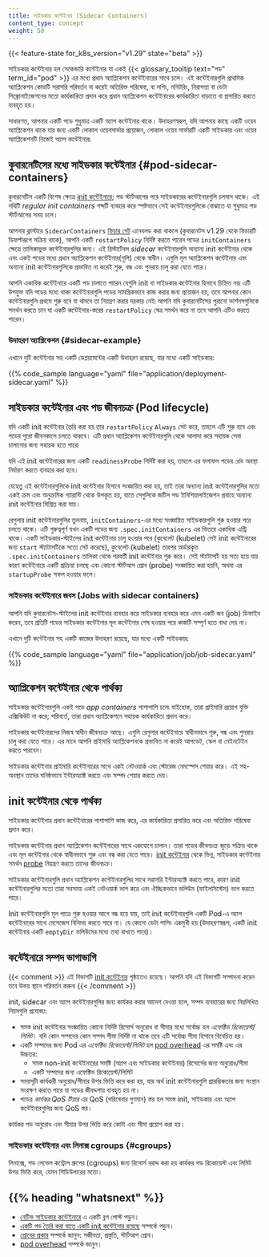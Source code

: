 ```yaml
---
title: সাইডকার কন্টেইনার (Sidecar Containers)
content_type: concept
weight: 50
---
```


<!-- overview -->
{{< feature-state for_k8s_version="v1.29" state="beta" >}}

সাইডকার কন্টেইনার হল সেকেন্ডারি কন্টেইনার যা একই {{< glossary_tooltip text="পড" term_id="pod" >}}
এর মধ্যে প্রধান অ্যাপ্লিকেশন কন্টেইনারের সাথে চলে।
এই কন্টেইনারগুলি প্রাথমিক অ্যাপ্লিকেশন কোডটি সরাসরি পরিবর্তন না করেই অতিরিক্ত পরিষেবা, বা
লগিং, মনিটরিং, নিরাপত্তা বা ডেটা সিঙ্ক্রোনাইজেশনের মতো কার্যকারিতা প্রদান করে
প্রধান অ্যাপ্লিকেশন কন্টেইনারের কার্যকারিতা বাড়াতে বা প্রসারিত করতে ব্যবহৃত হয়।

সাধারণত, আপনার একটি পডে শুধুমাত্র একটি অ্যাপ কন্টেইনার থাকে। উদাহরণস্বরূপ, যদি আপনার কাছে একটি ওয়েব
অ্যাপ্লিকেশন থাকে যার জন্য একটি লোকাল ওয়েবসার্ভার প্রয়োজন, লোকাল ওয়েব সার্ভারটি একটি সাইডকার এবং
ওয়েব অ্যাপ্লিকেশনটি নিজেই অ্যাপ কন্টেইনার৷

<!-- body -->

## কুবারনেটিসের  মধ্যে সাইডকার কন্টেইনার {#pod-sidecar-containers}

কুবারনেটিস একটি বিশেষ ক্ষেত্রে
[init কন্টেইনারে](/bn/docs/concepts/workloads/pods/init-containers/); পড স্টার্টআপের পরে
সাইডকারের কন্টেইনারগুলি চলমান থাকে। এই নথিটি _regular init containers_ শব্দটি ব্যবহার করে স্পষ্টভাবে
সেই কন্টেইনারগুলিকে বোঝাতে যা শুধুমাত্র পড স্টার্টআপের সময় চলে।

আপনার ক্লাস্টারে `SidecarContainers`
[ফিচার গেট](/bn/docs/reference/command-line-tools-reference/feature-gates/) এনেবলড করা
থাকলে (কুবারনেটস v1.29 থেকে ফিচারটি ডিফল্টরূপে সক্রিয় থাকে), আপনি একটি `restartPolicy` নির্দিষ্ট করতে পারেন
পডের `initContainers` ক্ষেত্রে তালিকাভুক্ত কন্টেইনারগুলির জন্য।
এই রিস্টার্টেবল _sidecar_ কন্টেইনারগুলি অন্যান্য init কন্টেইনার থেকে এবং
একই পডের মধ্যে প্রধান অ্যাপ্লিকেশন কন্টেইনার(গুলি) থেকে স্বাধীন।
এগুলি মূল অ্যাপ্লিকেশন কন্টেইনার এবং অন্যান্য init কন্টেইনারগুলিকে প্রভাবিত না করেই শুরু, বন্ধ
এবং পুনরায় চালু করা যেতে পারে।

আপনি একাধিক কন্টেইনারে একটি পড চালাতে পারেন যেগুলি init বা সাইডকার কন্টেইনার হিসাবে
চিহ্নিত নয়৷ এটি উপযুক্ত যদি পডের মধ্যে থাকা কন্টেইনারগুলি পডের সামগ্রিকভাবে
কাজ করার জন্য প্রয়োজন হয়, তবে আপনার কোন কন্টেইনারগুলি প্রথমে শুরু হবে বা থামবে তা নিয়ন্ত্রণ করার দরকার নেই৷
আপনি যদি কুবারনেটিসের পুরানো ভার্শনসগুলিকে সমর্থন করতে চান যা একটি কন্টেইনার-স্তরের `restartPolicy`
ষেত্র সমর্থন করে না তবে আপনি এটিও করতে পারেন।

### উদাহরণ অ্যাপ্লিকেশন {#sidecar-example}

এখানে দুটি কন্টেইনার সহ একটি ডেপ্লয়মেন্টের একটি উদাহরণ রয়েছে, যার মধ্যে একটি সাইডকার:

{{% code_sample language="yaml" file="application/deployment-sidecar.yaml" %}}

## সাইডকার কন্টেইনার এবং পড জীবনচক্র (Pod lifecycle)

যদি একটি init কন্টেইনার তৈরি করা হয় তার `restartPolicy` `Always` সেট করে,
তাহলে এটি শুরু হবে এবং পডের পুরো জীবনকালে চলতে থাকবে। এটি প্রধান অ্যাপ্লিকেশন
কন্টেইনারগুলি থেকে আলাদা করে সহায়ক সেবা চালানোর জন্য সহায়ক হতে পারে৷

যদি এই init কন্টেইনারের জন্য একটি `readinessProbe` নির্দিষ্ট করা হয়, তাহলে এর ফলাফল
পডের `রেডি` অবস্থা নির্ধারণ করতে ব্যবহার করা হবে।

যেহেতু এই কন্টেইনারগুলিকে init কন্টেইনার হিসাবে সংজ্ঞায়িত করা হয়, তাই তারা অন্যান্য
init কন্টেইনারগুলির মতো একই ক্রম এবং অনুক্রমিক গ্যারান্টি থেকে উপকৃত হয়,
যাতে সেগুলিকে জটিল পড ইনিশিয়ালাইজেশন প্রবাহে অন্যান্য init কন্টেইনার মিশ্রিত করা যায়।

রেগুলার init কন্টেইনারগুলির তুলনায়, `initContainers`-এর মধ্যে সংজ্ঞায়িত সাইডকারগুলি
শুরু হওয়ার পরে চলতে থাকে। এটি গুরুত্বপূর্ণ যখন একটি পডের জন্য `.spec.initContainers`
এর ভিতরে একাধিক এন্ট্রি থাকে। একটি সাইডকার-স্টাইলের init কন্টেইনার চালু হওয়ার পরে (কুবেলেট (kubelet)
সেই init কন্টেইনারের জন্য `start` স্ট্যাটাসটিকে সত্যে সেট করেছে), কুবেলেট (kubelet) তারপর অর্ডারকৃত
`.spec.initContainers` তালিকা থেকে পরবর্তী init কন্টেইনার শুরু করে।
সেই স্ট্যাটাসটি হয় সত্য হয়ে যায় কারণ কন্টেইনারে একটি প্রক্রিয়া চলছে এবং কোনো স্টার্টআপ
প্রোব (probe) সংজ্ঞায়িত করা হয়নি, অথবা এর `startupProbe` সফল হওয়ার ফলে।

### সাইডকার কন্টেইনারে জবস (Jobs with sidecar containers)

আপনি যদি কুবারনেটস-স্টাইলের init কন্টেইনার ব্যবহার করে সাইডকার ব্যবহার করে এমন একটি জব (job) ডিফাইন করেন,
তবে প্রতিটি পডের সাইডকার কন্টেইনার মূল কন্টেইনার শেষ হওয়ার পরে কাজটি
সম্পূর্ণ হতে বাধা দেয় না।

এখানে দুটি কন্টেইনার সহ একটি কাজের উদাহরণ রয়েছে, যার মধ্যে একটি সাইডকার:

{{% code_sample language="yaml" file="application/job/job-sidecar.yaml" %}}

## অ্যাপ্লিকেশন কন্টেইনার থেকে পার্থক্য

সাইডকার কন্টেইনারগুলি একই পডে _app containers_ পাশাপাশি চলে৷ যাইহোক, তারা প্রাইমারি
প্রয়োগ যুক্তি এক্সিকিউট না করে; পরিবর্তে, তারা প্রধান অ্যাপ্লিকেশনে সহায়ক
কার্যকারিতা প্রদান করে।

সাইডকার কন্টেইনারদের নিজস্ব স্বাধীন জীবনচক্র আছে। এগুলি রেগুলার কন্টেইনারে স্বাধীনভাবে শুরু, বন্ধ
এবং পুনরায় চালু করা যেতে পারে। এর মানে আপনি প্রাইমারি অ্যাপ্লিকেশনকে
প্রভাবিত না করেই আপডেট, স্কেল বা মেইনটেইন করতে পারবেন।

সাইডকার কন্টেইনার প্রাইমারি কন্টেইনারের সাথে একই নেটওয়ার্ক এবং স্টোরেজ নেমস্পেস
শেয়ার করে। এই সহ-অবস্থান তাদের ঘনিষ্ঠভাবে ইন্টারঅ্যাক্ট করতে এবং সম্পদ শেয়ার করতে দেয়।

## init কন্টেইনার থেকে পার্থক্য

সাইডকার কন্টেইনার প্রধান কন্টেইনারের পাশাপাশি কাজ করে, এর কার্যকারিতা প্রসারিত করে এবং
অতিরিক্ত পরিষেবা প্রদান করে।

সাইডকার কন্টেইনার প্রধান অ্যাপ্লিকেশন কন্টেইনারের সাথে একযোগে চালান। তারা পডের
জীবনচক্র জুড়ে সক্রিয় থাকে এবং মূল কন্টেইনার থেকে স্বাধীনভাবে শুরু এবং
বন্ধ করা যেতে পারে। [init কন্টেইনার](/bn/docs/concepts/workloads/pods/init-containers/) থেকে ভিন্ন,
সাইডকার কন্টেইনার সমর্থন [probe](/bn/docs/concepts/workloads/pods/pod-lifecycle/#types-of-probe) নিয়ন্ত্রণ করতে তাদের জীবনচক্র।

সাইডকার কন্টেইনারগুলি প্রধান অ্যাপ্লিকেশন কন্টেইনারগুলির সাথে সরাসরি ইন্টারঅ্যাক্ট করতে পারে, কারণ
init কন্টেইনারগুলির মতো তারা সবসময় একই নেটওয়ার্ক ভাগ করে এবং ঐচ্ছিকভাবে ভলিউম (ফাইলসিস্টেম)
ভাগ করতে পারে।

Init কন্টেইনারগুলি মূল পাত্রে শুরু হওয়ার আগে বন্ধ হয়ে যায়, তাই init কন্টেইনারগুলি একটি Pod-এ
অ্যাপ কন্টেইনারের সাথে মেসেজেস বিনিময় করতে পারে না। যে কোনো ডেটা পাসিং একমুখী হয়
(উদাহরণস্বরূপ, একটি init কন্টেইনার একটি `emptyDir` ভলিউমের মধ্যে তথ্য রাখতে পারে)।

## কন্টেইনারে সম্পদ ভাগাভাগি

{{< comment >}}
এই বিভাগটি [init কন্টেইনার](/bn/docs/concepts/workloads/pods/init-containers/) পৃষ্ঠাতেও রয়েছে।
আপনি যদি এই বিভাগটি সম্পাদনা করেন তবে উভয় স্থানে পরিবর্তন করুন৷
{{< /comment >}}

init, sidecar এবং অ্যাপ কন্টেইনারগুলির জন্য কার্যকর করার আদেশ দেওয়া হলে, সম্পদ ব্যবহারের জন্য
নিম্নলিখিত নিয়মগুলি প্রযোজ্য:

* সমস্ত init কন্টেইনার সংজ্ঞায়িত কোনো নির্দিষ্ট রিসোর্স অনুরোধ বা সীমার মধ্যে
  সর্বোচ্চ হল *এফেক্টিভ রিকোয়েস্ট/লিমিট*। যদি কোন সম্পদের কোন সম্পদ সীমা
  নির্দিষ্ট না থাকে তবে এটি সর্বোচ্চ সীমা হিসাবে বিবেচিত হয়।
* একটি সম্পদের জন্য Pod এর *এফেক্টিভ রিকোয়েস্ট/লিমিট* হল
  [pod overhead](/bn/docs/concepts/scheduling-eviction/pod-overhead/) এর সমষ্টি এবং এর উচ্চতর:
  * সমস্ত non-init কন্টেইনারের সমষ্টি (অ্যাপ এবং সাইডকার কন্টেইনার) রিসোর্সের জন্য
    অনুরোধ/সীমা
  * একটি সম্পদের জন্য এফেক্টিভ রিকোয়েস্ট/লিমিট
* সময়সূচী কার্যকরী অনুরোধ/সীমার উপর ভিত্তি করে করা হয়, যার অর্থ init কন্টেইনারগুলি
  প্রারম্ভিকতার জন্য সংস্থান সংরক্ষণ করতে পারে যা পডের জীবদ্দশায়
  ব্যবহৃত হয় না।
* পডের *কার্যকর QoS টিয়ার* এর QoS (পরিষেবার গুণমান) স্তর হল সমস্ত init,
  সাইডকার এবং অ্যাপ কন্টেইনারগুলির জন্য QoS স্তর।

কার্যকর পড অনুরোধ এবং সীমার উপর ভিত্তি করে কোটা এবং সীমা প্রয়োগ
করা হয়।

### সাইডকার কন্টেইনার এবং লিনাক্স cgroups {#cgroups}

লিনাক্সে, পড লেভেল কন্ট্রোল গ্রুপের (cgroups) জন্য রিসোর্স বরাদ্দ করা হয় কার্যকর পড রিকোয়েস্ট এবং লিমিট উপর ভিত্তি করে,
যেমন শিডিউলারের মতো।

## {{% heading "whatsnext" %}}

* [নেটিভ সাইডকার কন্টেইনারে](/bn/blog/2023/08/25/native-sidecar-containers/) এ একটি ব্লগ পোস্ট পড়ুন।
* [একটি পড তৈরি করা যাতে একটি init কন্টেইনার রয়েছে](/bn/docs/tasks/configure-pod-container/configure-pod-initialization/#create-a-pod-that-has-an-init-container) সম্পর্কে পড়ুন।
* [প্রোবের প্রকার](/bn/docs/concepts/workloads/pods/pod-lifecycle/#types-of-probe) সম্পর্কে জানুন: সজীবতা, প্রস্তুতি, স্টার্টআপ প্রোব।
* [pod overhead](/bn/docs/concepts/scheduling-eviction/pod-overhead/) সম্পর্কে জানুন।
